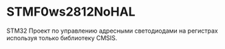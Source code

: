 # STMF0ws2812NoHAL
STM32
Проект по управлению адресными светодиодами на регистрах используя только библиотеку CMSIS.

